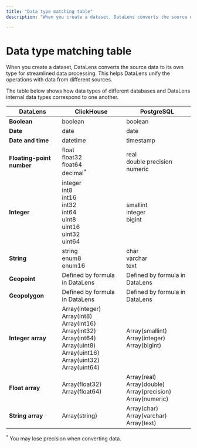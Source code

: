 ```yaml
---
title: "Data type matching table"
description: "When you create a dataset, DataLens converts the source data to its own type for streamlined data processing. This helps DataLens unify operations with data from different sources."

---
```


# Data type matching table

When you create a dataset, DataLens converts the source data to its own type for streamlined data processing.
This helps DataLens unify the operations with data from different sources.

The table below shows how data types of different databases and DataLens internal data types correspond to one another.

DataLens | ClickHouse | PostgreSQL |
----- | ----- | ----- |
**Boolean** | boolean | boolean |
**Date** | date | date |
**Date and time** | datetime | timestamp |
**Floating-point number** | float<br/>float32<br/>float64<br/>decimal<sup>*</sup> | real<br/>double precision<br/>numeric |
**Integer** | integer<br/>int8<br/>int16<br/>int32<br/>int64<br/>uint8<br/>uint16<br/>uint32<br/>uint64 | smallint<br/>integer<br/>bigint |
**String** | string<br/>enum8<br/>enum16 | char<br/>varchar<br/>text<br/> |
**Geopoint** | Defined by formula in DataLens | Defined by formula in DataLens |
**Geopolygon** | Defined by formula in DataLens | Defined by formula in DataLens |
**Integer array** | Array(integer)<br/> Array(int8)<br/>Array(int16)<br/>Array(int32)<br/>Array(int64)<br/>Array(uint8)<br/>Array(uint16)<br/>Array(uint32)<br/>Array(uint64) | Array(smallint)<br/>Array(integer)<br/>Array(bigint) |
**Float array** | Array(float32)<br/>Array(float64) | Array(real)<br/>Array(double)<br/>Array(precision)<br/>Array(numeric)|
**String array** | Array(string) | Array(char)<br/>Array(varchar)<br/>Array(text) |

<sup>*</sup> You may lose precision when converting data.
